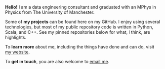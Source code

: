 **Hello!** I am a data engineering consultant and graduated with an MPhys in Physics from The University of Manchester.

Some of **my projects** can be found here on my GitHub. I enjoy using several technologies, but most of my public repository code is written in Python, Scala, and C++. See my pinned repositories below for what, I think, are highlights.

To **learn more** about me, including the things have done and can do, visit [my website](https://tjkuson.me/).

To **get in touch**, you are also welcome to [email me](mailto:mail@tjkuson.me).
